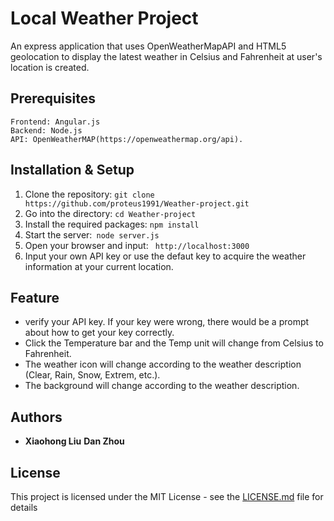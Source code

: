 # Local Weather Project

An express application that uses OpenWeatherMapAPI and HTML5 geolocation to display the latest weather in Celsius and Fahrenheit at user's location is created.

## Prerequisites

```
Frontend: Angular.js
Backend: Node.js
API: OpenWeatherMAP(https://openweathermap.org/api).
```

## Installation & Setup
1. Clone the repository: ```git clone https://github.com/proteus1991/Weather-project.git```
2. Go into the directory: ```cd Weather-project```
3. Install the required packages: ``` npm install ```
4. Start the server:``` node server.js```
5. Open your browser and input: ``` http://localhost:3000```
6. Input your own API key or use the defaut key to acquire the weather information at your current location.


## Feature
- verify your API key. If your key were wrong, there would be a prompt about how to get your key correctly.
- Click the Temperature bar and the Temp unit will change from Celsius to Fahrenheit.
- The weather icon will change according to the weather description (Clear, Rain, Snow, Extrem, etc.).
- The background will change according to the weather description.


## Authors

* **Xiaohong Liu** **Dan Zhou**

## License

This project is licensed under the MIT License - see the [LICENSE.md](LICENSE.md) file for details
